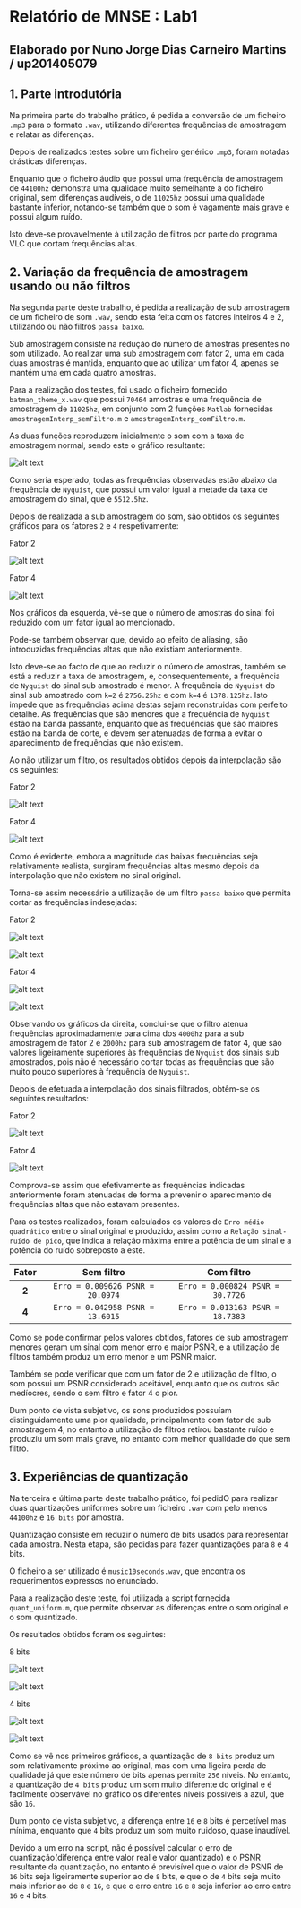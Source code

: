 # Relatório de MNSE : Lab1
## Elaborado por Nuno Jorge Dias Carneiro Martins / up201405079

## 1. Parte introdutória

Na primeira parte do trabalho prático, é pedida a conversão de um ficheiro `.mp3` para o formato `.wav`, utilizando diferentes frequências de amostragem e relatar as diferenças.

Depois de realizados testes sobre um ficheiro genérico `.mp3`, foram notadas drásticas diferenças.

Enquanto que o ficheiro áudio que possui uma frequência de amostragem de `44100hz` demonstra uma qualidade muito semelhante à do ficheiro original, sem diferenças audíveis, o de `11025hz` possui uma qualidade bastante inferior, notando-se também que o som é vagamente mais grave e possui algum ruído.

Isto deve-se provavelmente à utilização de filtros por parte do programa VLC que cortam frequências altas.

## 2. Variação da frequência de amostragem usando ou não filtros

Na segunda parte deste trabalho, é pedida a realização de sub amostragem de um ficheiro de som `.wav`, sendo esta feita com os fatores inteiros 4 e 2, utilizando ou não filtros `passa baixo`.

Sub amostragem consiste na redução do número de amostras presentes no som utilizado. Ao realizar uma sub amostragem com fator 2, uma em cada duas amostras é mantida, enquanto que ao utilizar um fator 4, apenas se mantém uma em cada quatro amostras.

Para a realização dos testes, foi usado o ficheiro fornecido `batman_theme_x.wav` que possui `70464` amostras e uma frequência de amostragem de `11025hz`, em conjunto com 2 funções `Matlab` fornecidas `amostragemInterp_semFiltro.m` e `amostragemInterp_comFiltro.m`.

As duas funções reproduzem inicialmente o som com a taxa de amostragem normal, sendo este o gráfico resultante:

![alt text](nofilter4\1c364f7ec50da941afaf4f1de7d8d5ea.png)

Como seria esperado, todas as frequências observadas estão abaixo da frequência de `Nyquist`, que possui um valor igual à metade da taxa de amostragem do sinal, que é `5512.5hz`.

Depois de realizada a sub amostragem do som, são obtidos os seguintes gráficos para os fatores `2` e `4` respetivamente:

Fator 2

![alt text](nofilter2\c35ed5552e079b78116896e34404ee06.png)

Fator 4

![alt text](nofilter4\d280ad776363626c15eeafe0533d02d5.png)

Nos gráficos da esquerda, vê-se que o número de amostras do sinal foi reduzido com um fator igual ao mencionado.

Pode-se também observar que, devido ao efeito de aliasing, são introduzidas frequências altas que não existiam anteriormente.

Isto deve-se ao facto de que ao reduzir o número de  amostras, também se está a reduzir a taxa de amostragem, e, consequentemente, a frequência de `Nyquist` do sinal sub amostrado é menor. A frequência de `Nyquist` do sinal sub amostrado com `k=2` é `2756.25hz` e com `k=4` é `1378.125hz`. Isto impede que as frequências acima destas sejam reconstruidas com perfeito detalhe. As frequências que são menores que a frequência de `Nyquist` estão na banda passante, enquanto que as frequências que são maiores estão na banda de corte, e devem ser atenuadas de forma a evitar o aparecimento de frequências que não existem. 

Ao não utilizar um filtro, os resultados obtidos depois da interpolação são os seguintes:

Fator 2

![alt text](nofilter2\9c2d8fd85250e059bef935345be195fe.png)

Fator 4

![alt text](nofilter4\5412a0ee2e0b0ac4be722ea34a9609be.png)

Como é evidente, embora a magnitude das baixas frequências seja relativamente realista, surgiram frequências altas mesmo depois da interpolação que não existem no sinal original.

Torna-se assim necessário a utilização de um filtro `passa baixo` que permita cortar as frequências indesejadas:

Fator 2


![alt text](filter2\e4d1c32bdf4266485ed5d2e9014990c6.png)

![alt text](filter2\1a6f71e0ae7a5a075bae39dd54145b2a.png)

Fator 4

![alt text](filter4\235f06bfae815f542e595ad6856e45b5.png)

![alt text](filter4\fa3d65ee1267e0861d46d88f07d529c4.png)

Observando os gráficos da direita, conclui-se que o filtro atenua frequências aproximadamente para cima dos `4000hz` para a sub amostragem de fator 2 e `2000hz` para sub amostragem de fator 4, que são valores ligeiramente superiores às frequências de `Nyquist` dos sinais sub amostrados, pois não é necessário cortar todas as frequências que são muito pouco superiores à frequência de `Nyquist`.

Depois de efetuada a interpolação dos sinais filtrados, obtêm-se os seguintes resultados:

Fator 2

![alt text](filter2\923e1c8eb8abb9dcc18fd9070638387b.png)

Fator 4

![alt text](filter4\a059a12f126ae764a3382957aeb0b688.png)

Comprova-se assim que efetivamente as frequências indicadas anteriormente foram atenuadas de forma a prevenir o aparecimento de frequências altas que não estavam presentes.

Para os testes realizados, foram calculados os valores de `Erro médio quadrático` entre o sinal original e produzido, assim como a `Relação sinal-ruído de pico`, que indica a relação máxima entre a potência de um sinal e a potência do ruído sobreposto a este.

|Fator|Sem filtro|Com filtro| 
|:-:|:-:|:-:|
|**2**|`Erro = 0.009626 PSNR = 20.0974`|`Erro = 0.000824 PSNR = 30.7726`|
|**4**|`Erro = 0.042958 PSNR = 13.6015`|`Erro = 0.013163 PSNR = 18.7383`|

Como se pode confirmar pelos valores obtidos, fatores de sub amostragem menores geram um sinal com menor erro e maior PSNR, e a utilização de filtros também produz um erro menor e um PSNR maior.

Também se pode verificar que com um fator de 2 e utilização de filtro, o som possui um PSNR considerado aceitável, enquanto que os outros são medíocres, sendo o sem filtro e fator 4 o pior.

Dum ponto de vista subjetivo, os sons produzidos possuíam distinguidamente uma pior qualidade, principalmente com fator de sub amostragem 4, no entanto a utilização de filtros retirou bastante ruído e produziu um som mais grave, no entanto com melhor qualidade do que sem filtro.

## 3. Experiências de quantização

Na terceira e última parte deste trabalho prático, foi pedidO para realizar duas quantizações uniformes sobre um ficheiro `.wav` com pelo menos `44100hz` e `16 bits` por amostra.

Quantização consiste em reduzir o número de bits usados para representar cada amostra. Nesta etapa, são pedidas para fazer quantizações para `8` e `4` bits.

O ficheiro a ser utilizado é `music10seconds.wav`, que encontra os requerimentos expressos no enunciado.

Para a realização deste teste, foi utilizada a script fornecida `quant_uniform.m`, que permite observar as diferenças entre o som original e o som quantizado.

Os resultados obtidos foram os seguintes:

8 bits

![alt text](8bits/894dee9396ac1fc440e0469c8d6f8963.png)

![alt text](8bits/4e2b27b1407070e33f6d5b383cbaa699.png)

4 bits

![alt text](4bits/05cdf217cd23fc360c6f217a9ae1c260.png)

![alt text](4bits/785ada6286a7db501ecb516af5629d35.png)

Como se vê nos primeiros gráficos, a quantização de `8 bits` produz um som relativamente próximo ao original, mas com uma ligeira perda de qualidade já que este número de bits apenas permite `256` níveis. No entanto, a quantização de `4 bits` produz um som muito diferente do original e é facilmente observável no gráfico os diferentes níveis possiveis a azul, que são `16`.

Dum ponto de vista subjetivo, a diferença entre `16` e `8` bits é percetível mas mínima, enquanto que `4` bits produz um som muito ruidoso, quase inaudível.

Devido a um erro na script, não é possível calcular o erro de quantização(diferença entre valor real e valor quantizado) e o PSNR resultante da quantização, no entanto é previsível que o valor de PSNR de `16` bits seja ligeiramente superior ao de `8` bits, e que o de `4` bits seja muito mais inferior ao de `8` e `16`, e que o erro entre `16` e `8` seja inferior ao erro entre `16` e `4` bits.